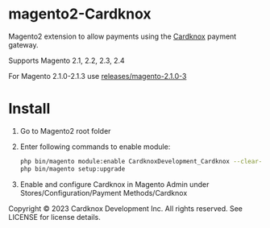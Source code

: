 magento2-Cardknox
======================

Magento2 extension to allow payments using the [Cardknox](https://www.cardknox.com) payment gateway.

Supports Magento 2.1, 2.2, 2.3, 2.4

For Magento 2.1.0-2.1.3 use [releases/magento-2.1.0-3](https://github.com/Cardknox/magento2_cardknox/tree/releases/magento-2.1.0-3)


Install
=======

1. Go to Magento2 root folder

3. Enter following commands to enable module:

    ```bash
    php bin/magento module:enable CardknoxDevelopment_Cardknox --clear-static-content
    php bin/magento setup:upgrade
    ```
4. Enable and configure Cardknox in Magento Admin under Stores/Configuration/Payment Methods/Cardknox

Copyright © 2023 Cardknox Development Inc. All rights reserved.
See LICENSE for license details.

